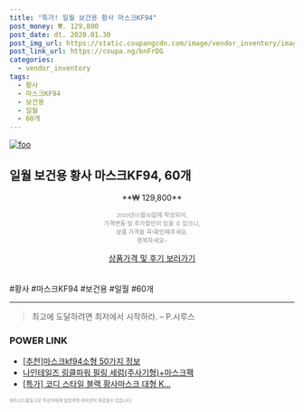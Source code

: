 ```yaml
--- 
title: "특가! 일월 보건용 황사 마스크KF94" 
post_money: ₩. 129,800 
post_date: dt. 2020.01.30 
post_img_url: https://static.coupangcdn.com/image/vendor_inventory/images/2019/02/19/16/9/b917c64c-6595-430a-8060-bab05ac0d770.jpg 
post_link_url: https://coupa.ng/bnFrDG 
categories: 
  - vendor_inventory 
tags: 
  - 황사 
  - 마스크KF94 
  - 보건용 
  - 일월 
  - 60개 
--- 
```

[![foo](https://static.coupangcdn.com/image/vendor_inventory/images/2019/02/19/16/9/b917c64c-6595-430a-8060-bab05ac0d770.jpg)](https://coupa.ng/bnFrDG) 

## 일월 보건용 황사 마스크KF94, 60개 
<p style="text-align: center;">**₩ 129,800**</p> 
<p style="text-align: center;"><span style="color: #898c8f; font-family: Georgia,Times,serif; font-size: 0.75em;">2020년01월30일에 작성되어, <br>가격변동 및 추가할인이 있을 수 있으니,<br> 상품 가격을 꼭!확인해주세요.<br>행복하세요~</span> 
</p>	 
<div markdown="0" style="text-align: center;"><a href="https://coupa.ng/bnFrDG" class="btn btn--success">상품가격 및 후기 보러가기</a></div> 
<br><br> 
  #황사 #마스크KF94 #보건용 #일월 #60개 
<hr> 

> 최고에 도달하려면 최저에서 시작하라. – P.시루스 


### POWER LINK

* <a href="https://blog.naver.com/fasyy4321/221789784646" target="_blank">[추천]마스크kf94소형 50가지 정보</a>
* <a href="https://blog.naver.com/santokki14/221786962010" target="_blank">나인테일즈 링클파워 필링 세럼(주사기형)+마스크팩</a>
* <a href="https://blog.naver.com/santokki14/221789329117" target="_blank">[특가] 코디 스타일 블랙 황사마스크 대형 K...</a>

<span style="color: #898c8f; font-family: Georgia,Times,serif; font-size: 0.55em;">파트너스활동으로 작성자에게 일정액의 커미션이 제공될수 있습니다.</span> 
